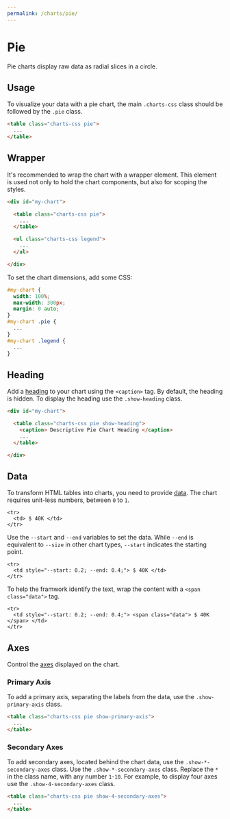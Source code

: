 ```yaml
---
permalink: /charts/pie/
---
```


# Pie

Pie charts display raw data as radial slices in a circle.

## Usage

To visualize your data with a pie chart, the main `.charts-css` class should be followed by the `.pie` class.

```html
<table class="charts-css pie">
  ...
</table>
```

## Wrapper

It's recommended to wrap the chart with a wrapper element. This element is used not only to hold the chart components, but also for scoping the styles.

```html
<div id="my-chart">

  <table class="charts-css pie">
    ...
  </table>

  <ul class="charts-css legend">
    ...
  </ul>

</div>
```

To set the chart dimensions, add some CSS:

```css
#my-chart {
  width: 100%;
  max-width: 300px;
  margin: 0 auto;
}
#my-chart .pie {
  ...
}
#my-chart .legend {
  ...
}
```

## Heading

Add a [heading](../components/heading/) to your chart using the `<caption>` tag. By default, the heading is hidden. To display the heading use the `.show-heading` class.

```html
<div id="my-chart">

  <table class="charts-css pie show-heading">
    <caption> Descriptive Pie Chart Heading </caption>
    ...
  </table>

</div>
```

## Data

To transform HTML tables into charts, you need to provide [data](../components/data/). The chart requires unit-less numbers, between `0` to `1`.

```html{2}
<tr>
  <td> $ 40K </td>
</tr>
```

Use the `--start` and `--end` variables to set the data. While `--end` is equivalent to `--size` in other chart types, `--start` indicates the starting point.

```html{2}
<tr>
  <td style="--start: 0.2; --end: 0.4;"> $ 40K </td>
</tr>
```

To help the framwork identify the text, wrap the content with a `<span class="data">` tag.

```html{2}
<tr>
  <td style="--start: 0.2; --end: 0.4;"> <span class="data"> $ 40K </span> </td>
</tr>
```

<code-example code-example-id="pie-example-1">
<template v-slot:css-code>
#pie-example-1 {
  width: 100%;
  max-width: 300px;
  margin: 0 auto;
}
</template>
<template v-slot:html-code>
<div id="pie-example-1">
  <table class="charts-css pie hide-data">
    <caption> Pie Example #1 </caption>
    <tbody>
      <tr>
        <td style="--start: 0.0; --end: 0.10"> <span class="data"> $ 10K </span> </td>
      </tr>
      <tr>
        <td style="--start: 0.10; --end: 0.15"> <span class="data"> $ 5K </span> </td>
      </tr>
      <tr>
        <td style="--start: 0.15; --end: 0.30"> <span class="data"> $ 15K </span> </td>
      </tr>
      <tr>
        <td style="--start: 0.30; --end: 0.85"> <span class="data"> $ 55K </span> </td>
      </tr>
      <tr>
        <td style="--start: 0.85; --end: 1.0"> <span class="data"> $ 15K </span> </td>
      </tr>
    </tbody>
  </table>
</div>
</template>
</code-example>

## Axes

Control the [axes](../components/axes/) displayed on the chart.

### Primary Axis

To add a primary axis, separating the labels from the data, use the `.show-primary-axis` class.

```html
<table class="charts-css pie show-primary-axis">
  ...
</table>
```

<v-row>

<code-example code-example-id="pie-example-2">
<template v-slot:css-code>
#pie-example-2 {
  width: 100%;
  max-width: 300px;
  margin: 0 auto;
}
</template>
<template v-slot:html-code>
<div id="pie-example-2">
  <table class="charts-css pie hide-data">
    <caption> Pie Example #2 </caption>
    <thead>
      <tr>
        <th scope="col"> Year </th>
        <th scope="col"> Progress </th>
      </tr>
    </thead>
    <tbody>
      <tr>
        <th scope="row"> 2016 </th>
        <td style="--start: 0.0; --end: 0.10"> <span class="data"> $ 10K </span> </td>
      </tr>
      <tr>
        <th scope="row"> 2017 </th>
        <td style="--start: 0.10; --end: 0.15"> <span class="data"> $ 5K </span> </td>
      </tr>
      <tr>
        <th scope="row"> 2018 </th>
        <td style="--start: 0.15; --end: 0.30"> <span class="data"> $ 15K </span> </td>
      </tr>
      <tr>
        <th scope="row"> 2019 </th>
        <td style="--start: 0.30; --end: 0.85"> <span class="data"> $ 55K </span> </td>
      </tr>
      <tr>
        <th scope="row"> 2020 </th>
        <td style="--start: 0.85; --end: 1.0"> <span class="data"> $ 15K </span> </td>
      </tr>
    </tbody>
  </table>
</div>
</template>
</code-example>

<code-example code-example-id="pie-example-3">
<template v-slot:css-code>
#pie-example-3 {
  width: 100%;
  max-width: 300px;
  margin: 0 auto;
}
</template>
<template v-slot:html-code>
<div id="pie-example-3">
  <table class="charts-css pie hide-data show-primary-axis">
    <caption> Pie Example #3 </caption>
    <thead>
      <tr>
        <th scope="col"> Year </th>
        <th scope="col"> Progress </th>
      </tr>
    </thead>
    <tbody>
      <tr>
        <th scope="row"> 2016 </th>
        <td style="--start: 0.0; --end: 0.10"> <span class="data"> $ 10K </span> </td>
      </tr>
      <tr>
        <th scope="row"> 2017 </th>
        <td style="--start: 0.10; --end: 0.15"> <span class="data"> $ 5K </span> </td>
      </tr>
      <tr>
        <th scope="row"> 2018 </th>
        <td style="--start: 0.15; --end: 0.30"> <span class="data"> $ 15K </span> </td>
      </tr>
      <tr>
        <th scope="row"> 2019 </th>
        <td style="--start: 0.30; --end: 0.85"> <span class="data"> $ 55K </span> </td>
      </tr>
      <tr>
        <th scope="row"> 2020 </th>
        <td style="--start: 0.85; --end: 1.0"> <span class="data"> $ 15K </span> </td>
      </tr>
    </tbody>
  </table>
</div>
</template>
</code-example>

</v-row>

### Secondary Axes

To add secondary axes, located behind the chart data, use the `.show-*-secondary-axes` class. Use the `.show-*-secondary-axes` class. Replace the `*` in the class name, with any number `1`-`10`. For example, to display four axes use the `.show-4-secondary-axes` class.

```html
<table class="charts-css pie show-4-secondary-axes">
  ...
</table>
```

<v-row>

<code-example code-example-id="pie-example-4">
<template v-slot:css-code>
#pie-example-4 {
  width: 100%;
  max-width: 300px;
  margin: 0 auto;
}
</template>
<template v-slot:html-code>
<div id="pie-example-4">
  <table class="charts-css pie hide-data show-primary-axis show-2-secondary-axes">
    <caption> Pie Example #4 </caption>
    <thead>
      <tr>
        <th scope="col"> Year </th>
        <th scope="col"> Progress </th>
      </tr>
    </thead>
    <tbody>
      <tr>
        <th scope="row"> 2016 </th>
        <td style="--start: 0.0; --end: 0.10"> <span class="data"> $ 10K </span> </td>
      </tr>
      <tr>
        <th scope="row"> 2017 </th>
        <td style="--start: 0.10; --end: 0.15"> <span class="data"> $ 5K </span> </td>
      </tr>
      <tr>
        <th scope="row"> 2018 </th>
        <td style="--start: 0.15; --end: 0.30"> <span class="data"> $ 15K </span> </td>
      </tr>
      <tr>
        <th scope="row"> 2019 </th>
        <td style="--start: 0.30; --end: 0.85"> <span class="data"> $ 55K </span> </td>
      </tr>
      <tr>
        <th scope="row"> 2020 </th>
        <td style="--start: 0.85; --end: 1.0"> <span class="data"> $ 15K </span> </td>
      </tr>
    </tbody>
  </table>
</div>
</template>
</code-example>

<code-example code-example-id="pie-example-5">
<template v-slot:css-code>
#pie-example-5 {
  width: 100%;
  max-width: 300px;
  margin: 0 auto;
}
</template>
<template v-slot:html-code>
<div id="pie-example-5">
  <table class="charts-css pie hide-data show-primary-axis show-6-secondary-axes">
    <caption> Pie Example #5 </caption>
    <thead>
      <tr>
        <th scope="col"> Year </th>
        <th scope="col"> Progress </th>
      </tr>
    </thead>
    <tbody>
      <tr>
        <th scope="row"> 2016 </th>
        <td style="--start: 0.0; --end: 0.10"> <span class="data"> $ 10K </span> </td>
      </tr>
      <tr>
        <th scope="row"> 2017 </th>
        <td style="--start: 0.10; --end: 0.15"> <span class="data"> $ 5K </span> </td>
      </tr>
      <tr>
        <th scope="row"> 2018 </th>
        <td style="--start: 0.15; --end: 0.30"> <span class="data"> $ 15K </span> </td>
      </tr>
      <tr>
        <th scope="row"> 2019 </th>
        <td style="--start: 0.30; --end: 0.85"> <span class="data"> $ 55K </span> </td>
      </tr>
      <tr>
        <th scope="row"> 2020 </th>
        <td style="--start: 0.85; --end: 1.0"> <span class="data"> $ 15K </span> </td>
      </tr>
    </tbody>
  </table>
</div>
</template>
</code-example>

</v-row>
